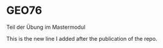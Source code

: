 # GEO76
 Teil der Übung im Mastermodul
 
This is the new line I added after the publication of the repo.